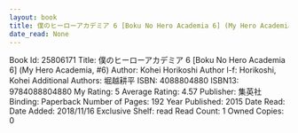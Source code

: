 ```yaml
---
layout: book
title: 僕のヒーローアカデミア 6 [Boku No Hero Academia 6] (My Hero Academia,  no. 6)
date_read: None
---
```


Book Id: 25806171
Title: 僕のヒーローアカデミア 6 [Boku No Hero Academia 6] (My Hero Academia, #6)
Author: Kohei Horikoshi
Author l-f: Horikoshi, Kohei
Additional Authors: 堀越耕平
ISBN: 4088804880
ISBN13: 9784088804880
My Rating: 5
Average Rating: 4.57
Publisher: 集英社
Binding: Paperback
Number of Pages: 192
Year Published: 2015
Date Read: 
Date Added: 2018/11/16
Exclusive Shelf: read
Read Count: 1
Owned Copies: 0

